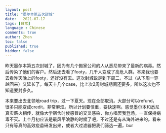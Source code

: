 ```yaml
---
layout: post
title: "墨尔本第五次封城"
date:   2021-07-17
tags: [日常]
language : Chinese
comments: true
author: Zhen
toc: false
published: true
hidden: false
---
```

昨天墨尔本第五次封城了，因为有几个搬家公司的人从悉尼带来了最新的病毒。然后传染了他们的客户。然后还去看了footy，几千人变成了高危人群。本来我也要去看昨天晚上的footy，还好没有去。这次封城说是到下周二，不过（从下周一穿越回来）又延长了。每天十几个case，比上次2周封城期间还要多，所以这次也不知道要封多久。

本来要出去北领地road trip，过一下夏天。现在全部取消。大部分可以refund，很多只能变成credit，非常麻烦。所以计划要慎重，要快速啊。感觉墨尔本和悉尼真实薪火相传，就像大学宿舍时候感冒的交叉感染，你方唱罢我登场，一直保持病毒不灭。上个月初应该是最风平浪静的时候了吧，不过还是有从海外进来的。看来只有等真的高效疫苗研发出来，或者大过滤器把我们筛选一遍，bur
<!--stackedit_data:
eyJoaXN0b3J5IjpbLTE5NTA4MDYxMzNdfQ==
-->
